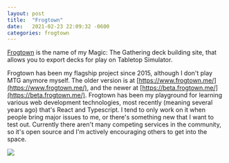 ```yaml
---
layout: post
title:  "Frogtown"
date:   2021-02-23 22:09:32 -0600
categories: frogtown
---
```

 
[Frogtown](https://beta.frogtown.me/) is the name of my Magic: The Gathering deck building site, that allows you to export decks for play on Tabletop Simulator.

Frogtown has been my flagship project since 2015, although I don't play MTG anymore myself. The older version is at [https://www.frogtown.me/](https://www.frogtown.me/), and the newer at [https://beta.frogtown.me/](https://beta.frogtown.me/). Frogtown has been my playground for learning various web development technologies, most recently (meaning several years ago) that's React and Typescript. I tend to only work on it when people bring major issues to me, or there's something new that I want to test out. Currently there aren't many competing services in the community, so it's open source and I'm actively encouraging others to get into the space.

![](/images/frogtown/frogtown.png)  
